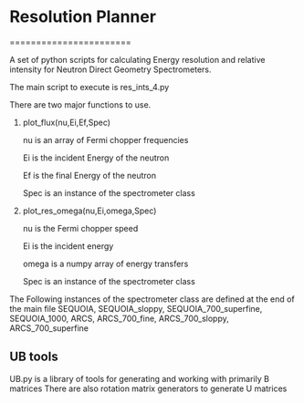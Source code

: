 # Resolution Planner

=======================

A set of python scripts for calculating Energy resolution and relative intensity for
Neutron Direct Geometry Spectrometers.

The main script to execute is res_ints_4.py

There are two major functions to use.
1. plot_flux(nu,Ei,Ef,Spec)

   nu is an array of Fermi chopper frequencies

   Ei is the incident Energy of the neutron

   Ef is the final Energy of the neutron

   Spec is an instance of the spectrometer class

2. plot_res_omega(nu,Ei,omega,Spec)

   nu is the Fermi chopper speed

   Ei is the incident energy

   omega is a numpy array of energy transfers

   Spec is an instance of the spectrometer class

The Following instances of the spectrometer class are defined at the end of the main file
   SEQUOIA, SEQUOIA_sloppy, SEQUOIA_700_superfine,
   SEQUOIA_1000, ARCS, ARCS_700_fine, ARCS_700_sloppy,
   ARCS_700_superfine

## UB tools

UB.py is a library of tools for generating and working with primarily B matrices
There are also rotation matrix generators to generate U matrices
